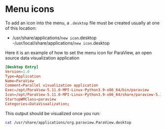 # Menu icons

To add an icon into the menu, a ```.desktop``` file must be created usually at one of this location:

- /usr/share/applications/```new icon```.desktop
-/usr/local/share/applications/```new icon```.desktop

Here it is an example of how to set the menu icon for ParaView, an open source data visualization application

```toml
[Desktop Entry]
Version=1.0
Type=Application
Name=ParaView
Comment=Parallel visualization application
Exec=/opt/ParaView-5.11.0-MPI-Linux-Python3.9-x86_64/bin/paraview
Icon=/opt/ParaView-5.11.0-MPI-Linux-Python3.9-x86_64/share/paraview-5.11/web/glance/www/ParaView.svg
StartupWMClass=paraview
Categories=DataVisualization;
```
This output should be visualized once you run:

```sh
cat /usr/share/applications/org.paraview.ParaView.desktop
```
<!--  Script to show the footer   -->
<html>
<script
    src="https://code.jquery.com/jquery-3.3.1.js"
    integrity="sha256-2Kok7MbOyxpgUVvAk/HJ2jigOSYS2auK4Pfzbm7uH60="
    crossorigin="anonymous">
</script>
<script>
$(function(){
  $("#footer").load("../footers/footer.html");
});
</script>
<body>
<div id="footer"></div>
</body>
</html>
